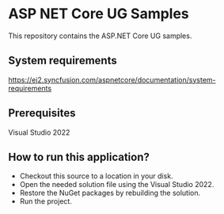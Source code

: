 # ASP NET Core UG Samples

This repository contains the ASP.NET Core UG samples.

## System requirements

https://ej2.syncfusion.com/aspnetcore/documentation/system-requirements

## Prerequisites

Visual Studio 2022

## How to run this application?

* Checkout this source to a location in your disk.
* Open the needed solution file using the Visual Studio 2022.
* Restore the NuGet packages by rebuilding the solution.
* Run the project.